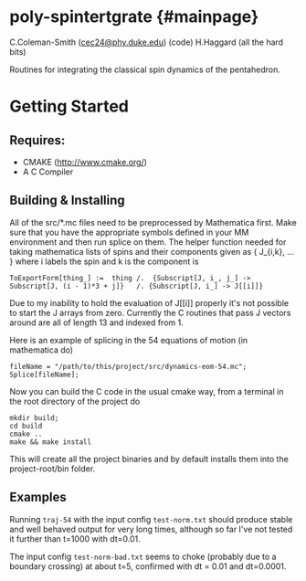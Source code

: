 poly-spintertgrate {#mainpage}
=========
C.Coleman-Smith (cec24@phy.duke.edu) (code)
H.Haggard (all the hard bits)

Routines for integrating the classical spin dynamics of the pentahedron.

# Getting Started

## Requires:

* CMAKE (http://www.cmake.org/)
* A C Compiler

## Building & Installing

All of the src/*.mc files need to be preprocessed by Mathematica first. Make sure that you have the
appropriate symbols defined in your MM environment and then run splice on them. The helper function needed for
taking mathematica lists of spins and their components given as { J_{i,k}, ... } where i labels the spin and k
is the component is

    ToExportForm[thing_] :=  thing /.  {Subscript[J, i_, j_] -> Subscript[J, (i - 1)*3 + j]}   /. {Subscript[J, i_] -> J[[i]]}

Due to my inability to hold the evaluation of J[[i]] properly it's not possible to start the J arrays from
zero. Currently the C routines that pass J vectors around are all of length 13 and indexed from 1. 

Here is an example of splicing in the 54 equations of motion (in mathematica do)

    fileName = "/path/to/this/project/src/dynamics-eom-54.mc";
    Splice[fileName];
    
Now you can build the C code in the usual cmake way, from a terminal in the root directory of the project do

    mkdir build;
    cd build
    cmake ..
    make && make install

This will create all the project binaries and by default installs them into the project-root/bin folder. 

## Examples

Running `traj-54` with the input config `test-norm.txt` should produce stable and well behaved output for very
long times, although so far I've not tested it further than t=1000 with dt=0.01.

The input config `test-norm-bad.txt` seems to choke (probably due to a boundary crossing) at about t=5,
confirmed with dt = 0.01 and dt=0.0001.
